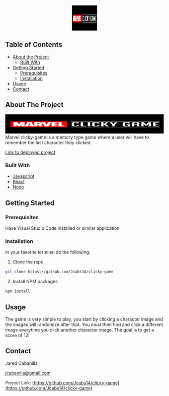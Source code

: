<!-- PROJECT LOGO -->
<br />
<p align="center">
  <a>
    <img src="public/images/logo.png" alt="Logo" width="80" height="80">
  </a>
</p>



<!-- TABLE OF CONTENTS -->
## Table of Contents

* [About the Project](#about-the-project)
  * [Built With](#built-with)
* [Getting Started](#getting-started)
  * [Prerequisites](#prerequisites)
  * [Installation](#installation)
* [Usage](#usage)
* [Contact](#contact)

<!-- ABOUT THE PROJECT -->
## About The Project

![marvel-memory](public/images/logo.png)
Marvel clicky-game is a memory type game where a user will have to remember the last character they clicked.

[Link to deployed project](https://jcabs14.github.io/clicky-game/)

### Built With
* [Javascript](https://www.javascript.com/)
* [React](https://reactjs.org/)
* [Node](https://nodejs.org/en/)

<!-- GETTING STARTED -->
## Getting Started

### Prerequisites

Have Visual Studio Code installed or similar application

### Installation

In your favorite terminal do the following:

1. Clone the repo
```sh
git clone https://github.com/Jcabs14/clicky-game
```
2. Install NPM packages
```sh
npm install
```

<!-- USAGE EXAMPLES -->
## Usage

The game is very simple to play, you start by clicking a character image and the images will randomize after that.
You must then find and click a different image everytime you click another character image.
The goal is to get a score of 12!

<!-- CONTACT -->
## Contact

Jared Cabanilla

jcabanilla@gmail.com

Project Link: [https://github.com/Jcabs14/clicky-game](https://github.com/Jcabs14/clicky-game)




